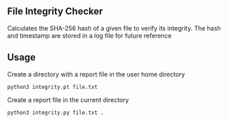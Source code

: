 ## File Integrity Checker
Calculates the SHA-256 hash of a given file to verify its integrity. The hash and timestamp are stored in a log file for future reference

## Usage
Create a directory with a report file in the user home directory

`python3 integrity.pt file.txt`

Create a report file in the current directory

`python3 integrity.py file.txt .` 
